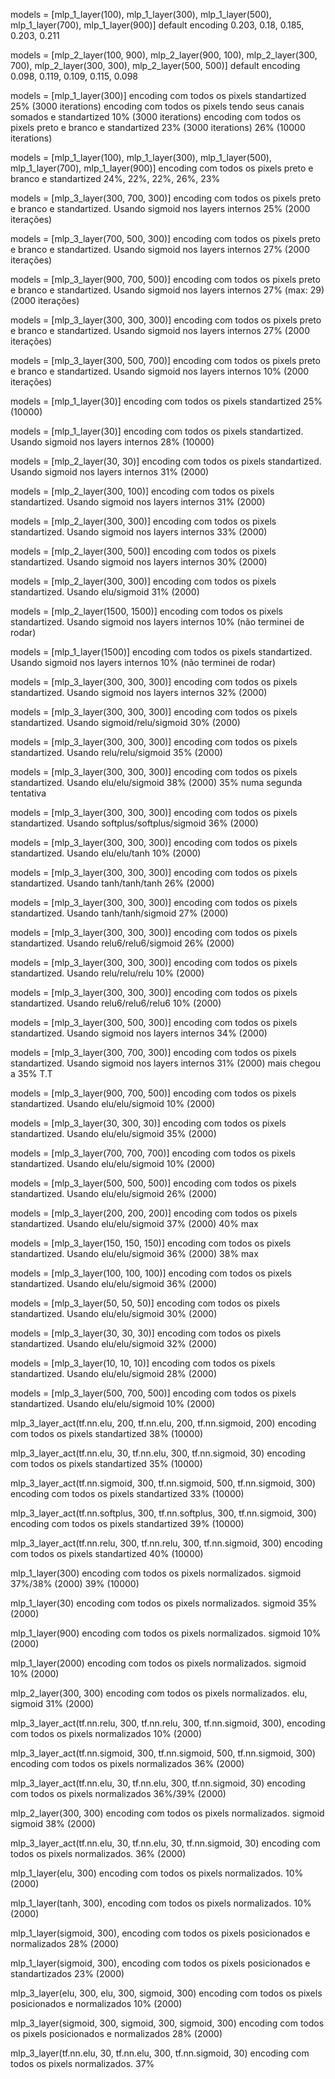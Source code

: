 models = [mlp_1_layer(100), mlp_1_layer(300), mlp_1_layer(500), mlp_1_layer(700), mlp_1_layer(900)]
default encoding
0.203, 0.18, 0.185, 0.203, 0.211

models = [mlp_2_layer(100, 900), mlp_2_layer(900, 100), mlp_2_layer(300, 700), mlp_2_layer(300, 300), mlp_2_layer(500, 500)]
default encoding
0.098, 0.119, 0.109, 0.115, 0.098

models = [mlp_1_layer(300)]
encoding com todos os pixels standartized
25% (3000 iterations)
encoding com todos os pixels tendo seus canais somados e standartized
10% (3000 iterations)
encoding com todos os pixels preto e branco e standartized
23% (3000 iterations)
26% (10000 iterations)

models = [mlp_1_layer(100), mlp_1_layer(300), mlp_1_layer(500), mlp_1_layer(700), mlp_1_layer(900)]
encoding com todos os pixels preto e branco e standartized
24%, 22%, 22%, 26%, 23%

models = [mlp_3_layer(300, 700, 300)]
encoding com todos os pixels preto e branco e standartized. Usando sigmoid nos layers internos
25% (2000 iterações)

models = [mlp_3_layer(700, 500, 300)]
encoding com todos os pixels preto e branco e standartized. Usando sigmoid nos layers internos
27% (2000 iterações)

models = [mlp_3_layer(900, 700, 500)]
encoding com todos os pixels preto e branco e standartized. Usando sigmoid nos layers internos
27% (max: 29) (2000 iterações)

models = [mlp_3_layer(300, 300, 300)]
encoding com todos os pixels preto e branco e standartized. Usando sigmoid nos layers internos
27% (2000 iterações)

models = [mlp_3_layer(300, 500, 700)]
encoding com todos os pixels preto e branco e standartized. Usando sigmoid nos layers internos
10% (2000 iterações)

models = [mlp_1_layer(30)]
encoding com todos os pixels standartized
25% (10000)

models = [mlp_1_layer(30)]
encoding com todos os pixels standartized. Usando sigmoid nos layers internos
28% (10000)

models = [mlp_2_layer(30, 30)]
encoding com todos os pixels standartized. Usando sigmoid nos layers internos
31% (2000)

models = [mlp_2_layer(300, 100)]
encoding com todos os pixels standartized. Usando sigmoid nos layers internos
31% (2000)

models = [mlp_2_layer(300, 300)]
encoding com todos os pixels standartized. Usando sigmoid nos layers internos
33% (2000)

models = [mlp_2_layer(300, 500)]
encoding com todos os pixels standartized. Usando sigmoid nos layers internos
30% (2000)

models = [mlp_2_layer(300, 300)]
encoding com todos os pixels standartized. Usando elu/sigmoid
31% (2000)

models = [mlp_2_layer(1500, 1500)]
encoding com todos os pixels standartized. Usando sigmoid nos layers internos
10% (não terminei de rodar)

models = [mlp_1_layer(1500)]
encoding com todos os pixels standartized. Usando sigmoid nos layers internos
10% (não terminei de rodar)

models = [mlp_3_layer(300, 300, 300)]
encoding com todos os pixels standartized. Usando sigmoid nos layers internos
32% (2000)

models = [mlp_3_layer(300, 300, 300)]
encoding com todos os pixels standartized. Usando sigmoid/relu/sigmoid
30% (2000)

models = [mlp_3_layer(300, 300, 300)]
encoding com todos os pixels standartized. Usando relu/relu/sigmoid
35% (2000)

models = [mlp_3_layer(300, 300, 300)]
encoding com todos os pixels standartized. Usando elu/elu/sigmoid
38% (2000) 35% numa segunda tentativa

models = [mlp_3_layer(300, 300, 300)]
encoding com todos os pixels standartized. Usando softplus/softplus/sigmoid
36% (2000)

models = [mlp_3_layer(300, 300, 300)]
encoding com todos os pixels standartized. Usando elu/elu/tanh
10% (2000)

models = [mlp_3_layer(300, 300, 300)]
encoding com todos os pixels standartized. Usando tanh/tanh/tanh
26% (2000)

models = [mlp_3_layer(300, 300, 300)]
encoding com todos os pixels standartized. Usando tanh/tanh/sigmoid
27% (2000)

models = [mlp_3_layer(300, 300, 300)]
encoding com todos os pixels standartized. Usando relu6/relu6/sigmoid
26% (2000)

models = [mlp_3_layer(300, 300, 300)]
encoding com todos os pixels standartized. Usando relu/relu/relu
10% (2000)

models = [mlp_3_layer(300, 300, 300)]
encoding com todos os pixels standartized. Usando relu6/relu6/relu6
10% (2000)

models = [mlp_3_layer(300, 500, 300)]
encoding com todos os pixels standartized. Usando sigmoid nos layers internos
34% (2000)

models = [mlp_3_layer(300, 700, 300)]
encoding com todos os pixels standartized. Usando sigmoid nos layers internos
31% (2000) mais chegou a 35% T.T

models = [mlp_3_layer(900, 700, 500)]
encoding com todos os pixels standartized. Usando elu/elu/sigmoid
10% (2000)

models = [mlp_3_layer(30, 300, 30)]
encoding com todos os pixels standartized. Usando elu/elu/sigmoid
35% (2000)

models = [mlp_3_layer(700, 700, 700)]
encoding com todos os pixels standartized. Usando elu/elu/sigmoid
10% (2000)

models = [mlp_3_layer(500, 500, 500)]
encoding com todos os pixels standartized. Usando elu/elu/sigmoid
26% (2000)

models = [mlp_3_layer(200, 200, 200)]
encoding com todos os pixels standartized. Usando elu/elu/sigmoid
37% (2000) 40% max

models = [mlp_3_layer(150, 150, 150)]
encoding com todos os pixels standartized. Usando elu/elu/sigmoid
36% (2000) 38% max

models = [mlp_3_layer(100, 100, 100)]
encoding com todos os pixels standartized. Usando elu/elu/sigmoid
36% (2000)

models = [mlp_3_layer(50, 50, 50)]
encoding com todos os pixels standartized. Usando elu/elu/sigmoid
30% (2000)

models = [mlp_3_layer(30, 30, 30)]
encoding com todos os pixels standartized. Usando elu/elu/sigmoid
32% (2000)

models = [mlp_3_layer(10, 10, 10)]
encoding com todos os pixels standartized. Usando elu/elu/sigmoid
28% (2000)

models = [mlp_3_layer(500, 700, 500)]
encoding com todos os pixels standartized. Usando elu/elu/sigmoid
10% (2000)


mlp_3_layer_act(tf.nn.elu, 200, tf.nn.elu, 200, tf.nn.sigmoid, 200)
encoding com todos os pixels standartized
38% (10000)

mlp_3_layer_act(tf.nn.elu, 30, tf.nn.elu, 300, tf.nn.sigmoid, 30)
encoding com todos os pixels standartized
35% (10000)

mlp_3_layer_act(tf.nn.sigmoid, 300, tf.nn.sigmoid, 500, tf.nn.sigmoid, 300)
encoding com todos os pixels standartized
33% (10000)

mlp_3_layer_act(tf.nn.softplus, 300, tf.nn.softplus, 300, tf.nn.sigmoid, 300)
encoding com todos os pixels standartized
39% (10000)

mlp_3_layer_act(tf.nn.relu, 300, tf.nn.relu, 300, tf.nn.sigmoid, 300)
encoding com todos os pixels standartized
40% (10000)



mlp_1_layer(300)
encoding com todos os pixels normalizados. sigmoid
37%/38% (2000)
39% (10000)

mlp_1_layer(30)
encoding com todos os pixels normalizados. sigmoid
35% (2000)

mlp_1_layer(900)
encoding com todos os pixels normalizados. sigmoid
10% (2000)

mlp_1_layer(2000)
encoding com todos os pixels normalizados. sigmoid
10% (2000)

mlp_2_layer(300, 300)
encoding com todos os pixels normalizados. elu, sigmoid
31% (2000)

mlp_3_layer_act(tf.nn.relu, 300, tf.nn.relu, 300, tf.nn.sigmoid, 300),
encoding com todos os pixels normalizados
10% (2000)

mlp_3_layer_act(tf.nn.sigmoid, 300, tf.nn.sigmoid, 500, tf.nn.sigmoid, 300)
encoding com todos os pixels normalizados
36% (2000)

mlp_3_layer_act(tf.nn.elu, 30, tf.nn.elu, 300, tf.nn.sigmoid, 30)
encoding com todos os pixels normalizados
36%/39% (2000)

mlp_2_layer(300, 300)
encoding com todos os pixels normalizados. sigmoid sigmoid
38% (2000)

mlp_3_layer_act(tf.nn.elu, 30, tf.nn.elu, 30, tf.nn.sigmoid, 30)
encoding com todos os pixels normalizados.
36% (2000)

mlp_1_layer(elu, 300)
encoding com todos os pixels normalizados.
10% (2000)

mlp_1_layer(tanh, 300),
encoding com todos os pixels normalizados.
10% (2000)

mlp_1_layer(sigmoid, 300),
encoding com todos os pixels posicionados e normalizados
28% (2000)

mlp_1_layer(sigmoid, 300),
encoding com todos os pixels posicionados e standartizados
23% (2000)

mlp_3_layer(elu, 300, elu, 300, sigmoid, 300)
encoding com todos os pixels posicionados e normalizados
10% (2000)

mlp_3_layer(sigmoid, 300, sigmoid, 300, sigmoid, 300)
encoding com todos os pixels posicionados e normalizados
28% (2000)

mlp_3_layer(tf.nn.elu, 30, tf.nn.elu, 300, tf.nn.sigmoid, 30)
encoding com todos os pixels normalizados.
37%
